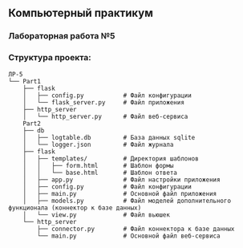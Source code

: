 ## Компьютерный практикум

### Лабораторная работа №5
### Структура проекта:
    ЛР-5
    └── Part1
        ├── flask
        │   ├── config.py           # Файл конфигурации
        │	└── flask_server.py     # Файл приложения
        ├── http_server
        │   └── http_server.py      # Файл веб-сервиса
        Part2
        ├── db
        │   ├── logtable.db         # База данных sqlite
        │   └── logger.json         # Файл журнала
        ├── flask
        │   ├── templates/          # Директория шаблонов
        │   │   ├── form.html       # Шаблон формы
        │   │   └── base.html       # Шаблон ответа
        │   ├── app.py              # Файл настройки приложения
        │   ├── config.py           # Файл конфигурации
        │	├── main.py             # Основной файл приложения
        │	├── models.py           # Файл моделей дополнительного функционала (коннектор к базе данных)
        │	└── view.py             # Файл вьюшек
        └── http_server
            ├── connector.py        # Файл коннектора к базе данных
            └── main.py             # Основной файл веб-сервиса
